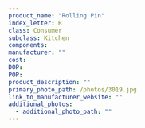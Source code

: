 ```yaml
---
product_name: "Rolling Pin"
index_letter: R
class: Consumer
subclass: Kitchen
components:
manufacturer: ""
cost: 
DOP: 
POP: 
product_description: ""
primary_photo_path: /photos/3019.jpg
link_to_manufacturer_website: ""
additional_photos:
  - additional_photo_path: ""
---
```

